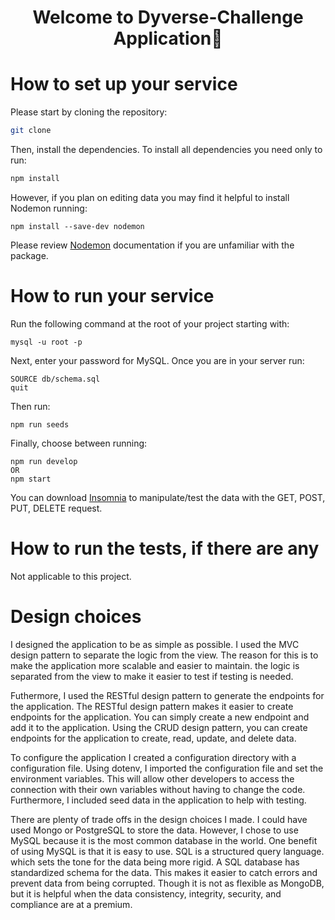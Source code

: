 
<h1 align="center">Welcome to Dyverse-Challenge Application👋</h1>

#  How to set up your service

Please start by cloning the repository:

```bash
git clone
```
Then, install the dependencies. To install all dependencies you need only to run:
```bash
npm install
```
However, if you plan on editing data you may find it helpful to install Nodemon running: 
```
npm install --save-dev nodemon
```
Please review <a href ="https://www.npmjs.com/package/nodemon">Nodemon</a> documentation if you are unfamiliar with the package.


# How to run your service

Run the following command at the root of your project starting with:
```
mysql -u root -p
``` 
Next, enter your password for MySQL. Once you are in your server run: 
```
SOURCE db/schema.sql
quit
``` 
Then run:
```
npm run seeds
```
Finally, choose between running: 
```
npm run develop
OR
npm start
```
You can download <a href="https://insomnia.rest/download">Insomnia</a> to manipulate/test the data with the GET, POST, PUT, DELETE request.

# How to run the tests, if there are any

Not applicable to this project.

# Design choices

I designed the application to be as simple as possible. 
I used the MVC design pattern to separate the logic from the view. The reason for this is to make the application more scalable and easier to maintain. the logic is separated from the view to make it easier to test if testing is needed. 

Futhermore, I used the RESTful design pattern to generate the endpoints for the application. The RESTful design pattern makes it easier to create endpoints for the application. You can simply create a new endpoint and add it to the application. Using the CRUD design pattern, you can create endpoints for the application to create, read, update, and delete data. 

To configure the application I created a configuration directory with a configuration file. Using dotenv, I imported the configuration file and set the environment variables. This will allow other developers to access the connection with their own variables without having to change the code. Furthermore, I included seed data in the application to help with testing.

There are plenty of trade offs in the design choices I made. I could have used Mongo or PostgreSQL to store the data. However, I chose to use MySQL because it is the most common database in the world. One benefit of using MySQL is that it is easy to use. SQL is a structured query language. which sets the tone for the data being more rigid. A SQL database has standardized schema for the data. This makes it easier to catch errors and prevent data from being corrupted. Though it is not as flexible as MongoDB, but it is helpful when the data consistency, integrity, security, and compliance are at a premium.

